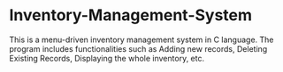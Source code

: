# Inventory-Management-System
This is a menu-driven inventory management system in C language. The program includes functionalities such as Adding new records, Deleting Existing Records, Displaying the whole inventory, etc.
